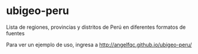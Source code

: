 ubigeo-peru
===========

Lista de regiones, provincias y distritos de Perú en diferentes formatos de fuentes

Para ver un ejemplo de uso, ingresa a http://angelfqc.github.io/ubigeo-peru/
